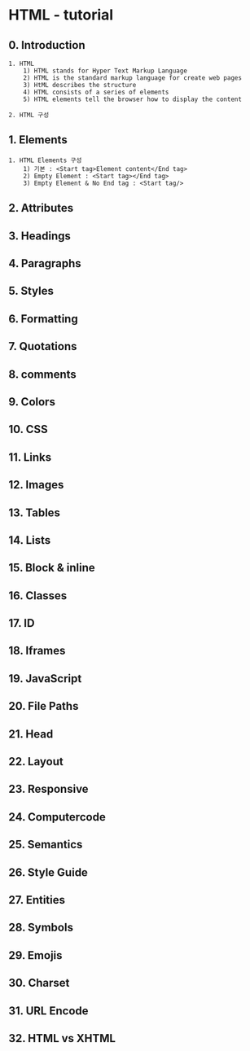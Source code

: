 # HTML - tutorial

## 0. Introduction

```
1. HTML
	1) HTML stands for Hyper Text Markup Language
	2) HTML is the standard markup language for create web pages
	3) HtML describes the structure
	4) HTML consists of a series of elements
	5) HTML elements tell the browser how to display the content

2. HTML 구성
```



## 1. Elements

```
1. HTML Elements 구성
	1) 기본 : <Start tag>Element content</End tag>
	2) Empty Element : <Start tag></End tag>
	3) Empty Element & No End tag : <Start tag/>
```



## 2. Attributes

## 3. Headings

## 4. Paragraphs

## 5. Styles

## 6. Formatting

## 7. Quotations

## 8. comments

## 9. Colors

## 10. CSS

## 11. Links

## 12. Images

## 13. Tables

## 14. Lists

## 15. Block & inline

## 16. Classes

## 17. ID

## 18. Iframes

## 19. JavaScript

## 20. File Paths

## 21. Head

## 22. Layout

## 23. Responsive

## 24. Computercode

## 25. Semantics

## 26. Style Guide

## 27. Entities

## 28. Symbols

## 29. Emojis

## 30. Charset

## 31. URL Encode

## 32. HTML vs XHTML

